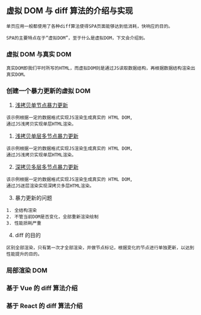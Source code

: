 ## 虚拟 DOM 与 diff 算法的介绍与实现

```
单页应用一般都使用了各种diff算法使得SPA页面能够达到低消耗，快响应的目的。

SPA的主要特点在于“虚拟DOM”，至于什么是虚拟DOM，下文会介绍到。
```

### 虚拟 DOM 与真实 DOM

```
真实DOM即我们平时所写的HTML，而虚拟DOM则是通过JS读取数据结构，再根据数据结构渲染出真实DOM。
```

### 创建一个暴力更新的虚拟 DOM

1. [浅拷贝单节点暴力更新](./examples/demo01.html)

```
该示例根据一定的数据格式实现JS渲染生成真实的 HTML DOM,
通过JS浅拷贝实现单层HTML渲染。
```

1. [浅拷贝单层多节点暴力更新](./examples/demo02.html)

```
该示例根据一定的数据格式实现JS渲染生成真实的 HTML DOM,
通过JS浅拷贝实现单层HTML渲染。
```

2. [深拷贝多层多节点暴力更新](./examples/demo03.html)

```
该示例根据一定的数据格式实现JS渲染生成真实的 HTML DOM,
通过JS逐层渲染实现深拷贝多层HTML渲染。
```

3. 暴力更新的问题

```
1. 全结构渲染
2. 不管当前DOM是否变化，全部重新渲染绘制
3. 性能损耗严重
```

4. diff 的目的

```
区别全部渲染，只有第一次才全部渲染，并做节点标记，根据变化的节点进行单独更新，以达到性能提升的目的。
```

### 局部渲染 DOM

### 基于 Vue 的 diff 算法介绍

### 基于 React 的 diff 算法介绍
